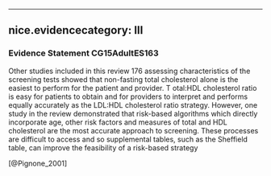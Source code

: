 
---
nice.evidencecategory: III
---

### Evidence Statement CG15AdultES163
Other studies included in this review 176 assessing characteristics of the screening tests showed that non-fasting total cholesterol alone is the easiest to perform for the patient and provider. T otal:HDL cholesterol ratio is easy for patients to obtain and for providers to interpret and performs equally accurately as the LDL:HDL cholesterol ratio strategy. However, one study in the review demonstrated that risk-based algorithms which directly incorporate age, other risk factors and measures of total and HDL cholesterol are the most accurate approach to screening. These processes are difficult to access and so supplemental tables, such as the Sheffield table, can improve the feasibility of a risk-based strategy

[@Pignone_2001]

